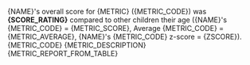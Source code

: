 {NAME}'s overall score for {METRIC} ({METRIC_CODE}) was **{SCORE_RATING}** compared to other children their age ({NAME}'s {METRIC_CODE} = {METRIC_SCORE}, Average {METRIC_CODE} = {METRIC_AVERAGE}, {NAME}'s {METRIC_CODE} z-score = {ZSCORE}). {METRIC_CODE} {METRIC_DESCRIPTION} {METRIC_REPORT_FROM_TABLE}
